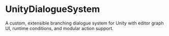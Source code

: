 # UnityDialogueSystem
A custom, extensible branching dialogue system for Unity with editor graph UI, runtime conditions, and modular action support.
